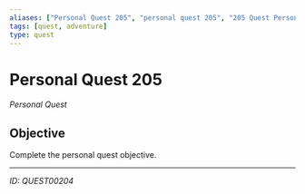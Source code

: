 ```yaml
---
aliases: ["Personal Quest 205", "personal quest 205", "205 Quest Personal"]
tags: [quest, adventure]
type: quest
---
```


# Personal Quest 205

*Personal Quest*

## Objective
Complete the personal quest objective.

---
*ID: QUEST00204*